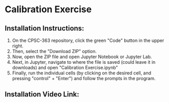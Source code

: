 # Calibration Exercise

## Installation Instructions:
1. On the CPSC-363 repository, click the green "Code" button in the upper right.
2. Then, select the "Download ZIP" option.
3. Now, open the ZIP file and open Jupyter Notebook or Jupyter Lab.
4. Next, in Jupyter, navigate to where the file is saved (could leave it in downloads) and open "Calibration Exercise.ipynb"
5. Finally, run the individual cells (by clicking on the desired cell, and pressing "control" + "Enter") and follow the prompts in the program.

## Installation Video Link:
